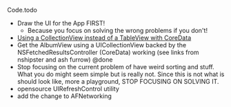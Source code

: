 Code.todo

* Draw the UI for the App FIRST!
	* Because you focus on solving the wrong problems if you don't!
* [Using a CollectionView instead of a TableView with CoreData](http://ashfurrow.com/blog/uicollectionview-example)
* Get the AlbumView using a UICollectionView backed by the NSFetchedResultsController (CoreData) working (see links from nshipster and ash furrow) @done
* Stop focusing on the current problem of have weird sorting and stuff. What you do might seem simple but is really not. Since this is not what is should look like, more a playground, STOP FOCUSING ON SOLVING IT.
* opensource UIRefreshControl utility
* add the change to AFNetworking

